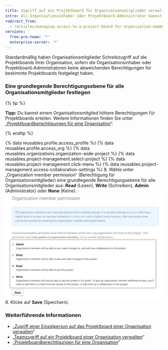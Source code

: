 ```yaml
---
title: Zugriff auf ein Projektboard für Organisationsmitglieder verwalten
intro: Als Organisationsinhaber oder Projektboard-Administrator kannst Du eine standardmäßige Berechtigungsebene für ein Projektboard für alle Organisationsmitglieder festlegen.
redirect_from:
  - /articles/managing-access-to-a-project-board-for-organization-members
versions:
  free-pro-team: '*'
  enterprise-server: '*'
---
```


Standardmäßig haben Organisationsmitglieder Schreibzugriff auf die Projektboards ihrer Organisation, sofern die Organisationsinhaber oder Projektboard-Administratoren keine abweichenden Berechtigungen für bestimmte Projektboards festgelegt haben.

### Eine grundlegende Berechtigungsebene für alle Organisationsmitglieder festlegen

{% tip %}

**Tipp:** Du kannst einem Organisationsmitglied höhere Berechtigungen für Projektboards erteilen. Weitere Informationen finden Sie unter „[Projektboardberechtigungen für eine Organisation](/articles/project-board-permissions-for-an-organization)“.

{% endtip %}

{% data reusables.profile.access_profile %}
{% data reusables.profile.access_org %}
{% data reusables.organizations.organization-wide-project %}
{% data reusables.project-management.select-project %}
{% data reusables.project-management.click-menu %}
{% data reusables.project-management.access-collaboration-settings %}
8. Wähle unter „Organization member permission“ (Berechtigung für Organisationsmitglieder) eine grundlegende Berechtigungsebene für alle Organisationsmitglieder aus: **Read** (Lesen), **Write** (Schreiben), **Admin** (Administrator) oder **None** (Keine). ![Optionen für grundlegende Projektboard-Berechtigungen für alle Organisationsmitglieder](/assets/images/help/projects/baseline-project-permissions-for-organization-members.png)
9. Klicke auf **Save** (Speichern).

### Weiterführende Informationen

- „[Zugriff einer Einzelperson auf das Projektboard einer Organisation verwalten](/articles/managing-an-individual-s-access-to-an-organization-project-board)“
- „[Teamzugriff auf ein Projektboard einer Organisation verwalten](/articles/managing-team-access-to-an-organization-project-board)“
- „[Projektboardberechtigungen für eine Organisation](/articles/project-board-permissions-for-an-organization)“

